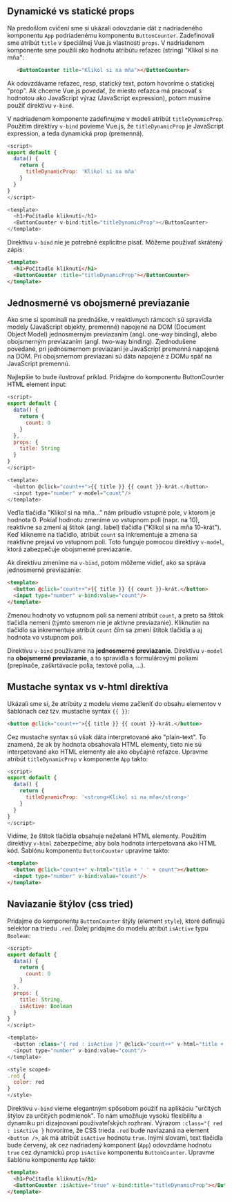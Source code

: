 ## Dynamické vs statické props

 Na predošlom cvičení sme si ukázali odovzdanie dát z nadriadeného komponentu ``App`` podriadenému komponentu ``ButtonCounter``. Zadefinovali sme atribút  ``title`` v špeciálnej Vue.js vlastnosti  ``props``. V nadriadenom komponente sme použili ako hodnotu atribútu reťazec (string) "Klikol si na mňa":

```html
   <ButtonCounter title="Klikol si na mňa"></ButtonCounter>
```

Ak odovzdávame reťazec, resp, statický text, potom hovoríme o statickej "prop". Ak chceme Vue.js povedať, že miesto reťazca má pracovať s hodnotou ako JavaScript výraz (JavaScript expression), potom musíme použiť direktívu ``v-bind``. 

V nadriadenom komponente zadefinujme v modeli atribút ``titleDynamicProp``. Použitím direktívy ``v-bind`` povieme Vue.js, že ``titleDynamicProp`` je JavaScript expression, a teda dynamická prop (premenná).

```js
<script>
export default {
  data() {
    return {
      titleDynamicProp: 'Klikol si na mňa'
    }
  }
}
</script>

<template>
  <h1>Počítadlo kliknutí</h1>
  <ButtonCounter v-bind:title="titleDynamicProp"></ButtonCounter>
</template>
```

Direktívu ``v-bind`` nie je potrebné explicitne písať. Môžeme používať skrátený zápis:
```html
<template>
  <h1>Počítadlo kliknutí</h1>
  <ButtonCounter :title="titleDynamicProp"></ButtonCounter>
</template>
```

## Jednosmerné vs obojsmerné previazanie

Ako sme si spomínali na prednáške, v reaktívnych rámcoch sú spravidla modely (JavaScript objekty, premenné) napojené na DOM (Document Object Model) jednosmerným previazaním (angl. one-way binding), alebo obojsmerným previazaním (angl. two-way binding). Zjednodušene povedané, pri jednosmernom previazaní je JavaScript premenná napojená na DOM. Pri obojsmernom previazaní sú dáta napojené z DOMu späť na JavaScript premennú.

Najlepšie to bude ilustrovať príklad. Pridajme do komponentu ButtonCounter HTML element input:

```js
<script>
export default {
  data() {
    return {
      count: 0
    }
  },
  props: {
    title: String
  }
}
</script>

<template>
  <button @click="count++">{{ title }} {{ count }}-krát.</button>
  <input type="number" v-model="count"/>
</template>
```

Veďla tlačidla "Klikol si na mňa..." nám pribudlo vstupné pole, v ktorom je hodnota 0. Pokiaľ hodnotu zmeníme vo vstupnom poli (napr. na 10), reaktívne sa zmení aj štítok (angl. label) tlačidla ("Klikol si na mňa 10-krát"). Keď klikneme na tlačidlo, atribút ``count`` sa inkrementuje a zmena sa reaktívne prejaví vo vstupnom poli. Toto funguje pomocou direktívy ``v-model``, ktorá zabezpečuje obojsmerné previazanie.

Ak direktívu zmeníme na ``v-bind``, potom môžeme vidieť, ako sa správa jednosmerné previazanie:

```html
<template>
  <button @click="count++">{{ title }} {{ count }}-krát.</button>
  <input type="number" v-bind:value="count"/>
</template>
```

 Zmenou hodnoty vo vstupnom poli sa nemení atribút ``count``, a preto sa štítok tlačidla nemení (týmto smerom nie je aktívne previazanie). Kliknutím na tlačidlo sa inkrementuje atribút ``count`` čím sa zmení štítok tlačidla a aj hodnota vo vstupnom poli. 

Direktívu ``v-bind`` používame na **jednosmerné previazanie**. Direktívu ``v-model`` na **obojsmerné previazanie**, a to spravidla s formulárovými poliami (prepínače, zaškrtávacie polia, textové polia, ...). 

## Mustache syntax vs v-html direktíva

Ukázali sme si, že atribúty z modelu vieme začleniť do obsahu elementov v šablónach cez tzv. mustache syntax  ``{{ }}``:

```html
<button @click="count++">{{ title }} {{ count }}-krát.</button>
```

Cez mustache syntax sú však dáta interpretované ako "plain-text". To znamená, že ak by hodnota obsahovala HTML elementy, tieto nie sú interpetované ako HTML elementy ale ako obyčajné reťazce. Upravme atribút ``titleDynamicProp`` v komponente ``App`` takto:

```js
<script>
export default {
  data() {
    return {
      titleDynamicProp: '<strong>Klikol si na mňa</strong>'
    }
  }
}
</script>
```

Vidíme, že štítok tlačidla obsahuje neželané HTML elementy. Použitím direktívy ``v-html`` zabezpečíme, aby bola hodnota interpetovaná ako HTML kód. Šablónu komponentu ``ButtonCounter`` upravíme takto:

```html
<template>
  <button @click="count++" v-html="title + ' ' + count"></button>
  <input type="number" v-bind:value="count"/>
</template>
```

## Naviazanie štýlov (css tried)

Pridajme do komponentu ``ButtonCounter`` štýly (element ``style``), ktoré definujú selektor na triedu ``.red``. Ďalej pridajme do modelu atribút ``isActive`` typu ``Boolean``:

```js
<script>
export default {
  data() {
    return {
      count: 0
    }
  },
  props: {
    title: String,
    isActive: Boolean
  }
}
</script>

<template>
  <button :class="{ red : isActive }" @click="count++" v-html="title + ' ' + count"></button>
  <input type="number" v-bind:value="count"/>
</template>

<style scoped>
.red { 
  color: red
}
</style>
```

Direktívu ``v-bind`` vieme elegantným spôsobom použiť na aplikáciu "určitých štýlov za určitých podmienok". To nám umožňuje vysokú flexibilitu a dynamiku pri dizajnovaní používateľských rozhraní. Výrazom ``:class="{ red : isActive }`` hovoríme, že CSS trieda ``.red`` bude naviazaná na element ``<button />``, ak má atribút ``isActive`` hodnotu ``true``. Inými slovami, text tlačidla bude červený, ak cez nadriadený komponent (``App``) odovzdáme hodnotu ``true`` cez dynamickú prop ``isActive`` komponentu ``ButtonCounter``. Upravme šablónu komponentu ``App`` takto:

```html
<template>
  <h1>Počítadlo kliknutí</h1>
  <ButtonCounter :isActive="true" v-bind:title="titleDynamicProp"></ButtonCounter>
</template>
```
